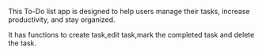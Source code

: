 This To-Do list app is designed to help users manage their tasks, increase productivity, and stay organized.

It has functions to create task,edit task,mark the completed task and delete the task. 
